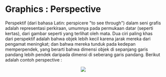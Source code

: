 # Graphics : Perspective

Perspektif (dari bahasa Latin: perspicere "to see through") dalam seni grafis adalah representasi perkiraan, umumnya pada permukaan datar (seperti kertas), dari gambar seperti yang terlihat oleh mata. Dua ciri paling khas dari perspektif adalah bahwa objek lebih kecil karena jarak mereka dari pengamat meningkat; dan bahwa mereka tunduk pada kedepan memperpendek, yang berarti bahwa dimensi objek di sepanjang garis pandang lebih pendek daripada dimensi di seberang garis pandang. Berikut adalah contoh perspective :
<div align="center"><img src="https://user-images.githubusercontent.com/30854434/31399884-ef47185c-ae17-11e7-86cc-c3ddfab62ef9.jpg" /></div>
